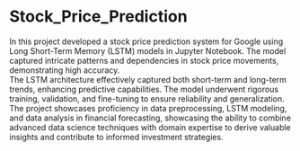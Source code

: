 # Stock_Price_Prediction
In this project developed a stock price prediction system for Google using Long Short-Term Memory (LSTM) models in Jupyter Notebook. The model captured intricate patterns and dependencies in stock price movements, demonstrating high accuracy.<br>
The LSTM architecture effectively captured both short-term and long-term trends, enhancing predictive capabilities. The model underwent rigorous training, validation, and fine-tuning to ensure reliability and generalization.<br> 
The project showcases proficiency in data preprocessing, LSTM modeling, and data analysis in financial forecasting, showcasing the ability to combine advanced data science techniques with domain expertise to derive valuable insights and contribute to informed investment strategies.
